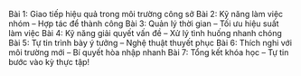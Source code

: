 Bài 1: Giao tiếp hiệu quả trong môi trường công sở
Bài 2: Kỹ năng làm việc nhóm – Hợp tác để thành công
Bài 3: Quản lý thời gian – Tối ưu hiệu suất làm việc
Bài 4: Kỹ năng giải quyết vấn đề – Xử lý tình huống nhanh chóng
Bài 5: Tự tin trình bày ý tưởng – Nghệ thuật thuyết phục
Bài 6: Thích nghi với môi trường mới – Bí quyết hòa nhập nhanh
Bài 7: Tổng kết khóa học – Tự tin bước vào kỳ thực tập!